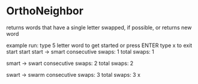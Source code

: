 # OrthoNeighbor
returns words that have a single letter swapped, if possible, or returns new word

example run:
type 5 letter word to get started or press ENTER
type x to exit
start
start
start -> smart 	 consecutive swaps: 1 	 total swaps: 1

smart -> swart 	 consecutive swaps: 2 	 total swaps: 2

swart -> swarm 	 consecutive swaps: 3 	 total swaps: 3
x